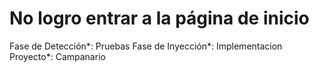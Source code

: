 # No logro entrar a la página de inicio

Fase de Detección*: Pruebas
Fase de Inyección*: Implementacion
Proyecto*: Campanario